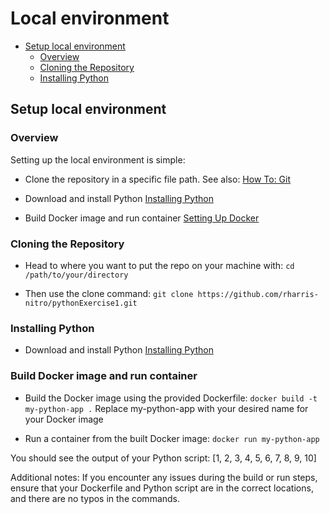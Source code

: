 # Local environment<a name="debugging-the-app"></a>

- [Setup local environment](#setup-local-environment)
  - [Overview](#overview)
  - [Cloning the Repository](#clone-repo)
  - [Installing Python](#installing-python)

## Setup local environment<a name="setup-local-environment"></a>

### Overview<a name="overview"></a>

Setting up the local environment is simple:

- Clone the repository in a specific file path.
  See also: [How To: Git](how-to-git.md)

- Download and install Python
  [Installing Python](installing-python.md)

- Build Docker image and run container
  [Setting Up Docker](docker-setup.md)

### Cloning the Repository<a name="clone-repo"></a>

- Head to where you want to put the repo on your machine with:
  `cd /path/to/your/directory`

- Then use the clone command:
  `git clone https://github.com/rharris-nitro/pythonExercise1.git`

### Installing Python<a name="installing-python"></a>

- Download and install Python
  [Installing Python](installing-python.md)

### Build Docker image and run container

- Build the Docker image using the provided Dockerfile:
  `docker build -t my-python-app .`
  Replace my-python-app with your desired name for your Docker image

- Run a container from the built Docker image:
  `docker run my-python-app`

You should see the output of your Python script:
\[1, 2, 3, 4, 5, 6, 7, 8, 9, 10\]

Additional notes:
If you encounter any issues during the build or run steps, ensure that your Dockerfile and Python script are in the correct locations, and there are no typos in the commands.

